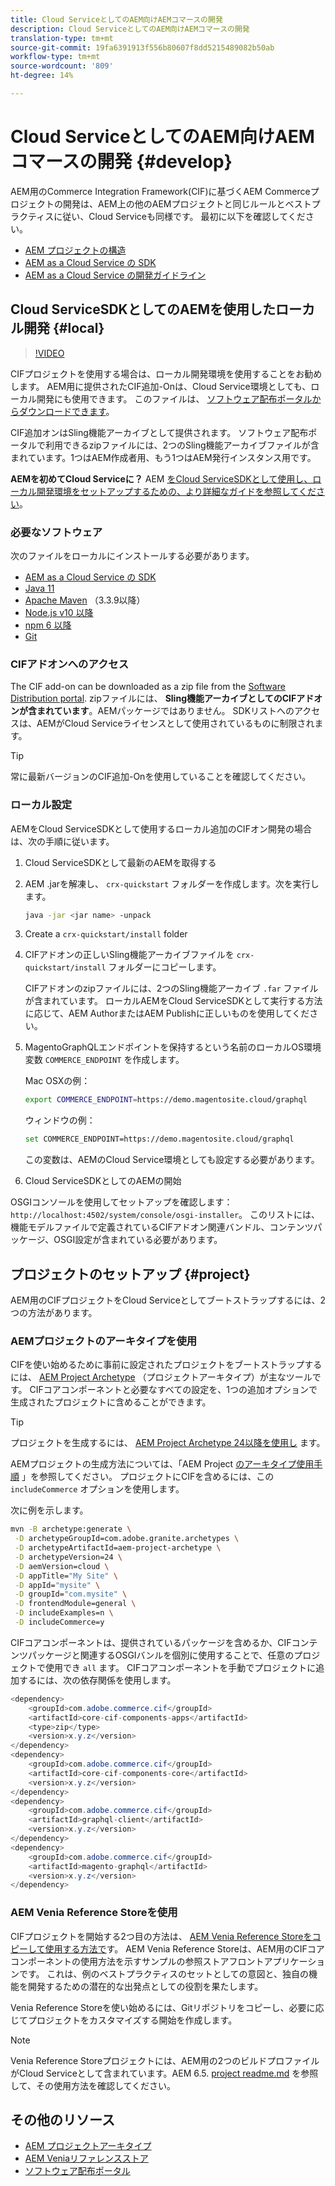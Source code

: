 ```yaml
---
title: Cloud ServiceとしてのAEM向けAEMコマースの開発
description: Cloud ServiceとしてのAEM向けAEMコマースの開発
translation-type: tm+mt
source-git-commit: 19fa6391913f556b80607f8dd5215489082b50ab
workflow-type: tm+mt
source-wordcount: '809'
ht-degree: 14%

---
```



# Cloud ServiceとしてのAEM向けAEMコマースの開発 {#develop}

AEM用のCommerce Integration Framework(CIF)に基づくAEM Commerceプロジェクトの開発は、AEM上の他のAEMプロジェクトと同じルールとベストプラクティスに従い、Cloud Serviceも同様です。 最初に以下を確認してください。

- [AEM プロジェクトの構造](https://docs.adobe.com/content/help/ja-JP/experience-manager-cloud-service/implementing/developing/aem-project-content-package-structure.translate.html)
- [AEM as a Cloud Service の SDK](https://docs.adobe.com/content/help/ja-JP/experience-manager-cloud-service/implementing/developing/aem-as-a-cloud-service-sdk.html)
- [AEM as a Cloud Service の開発ガイドライン](https://docs.adobe.com/content/help/ja-JP/experience-manager-cloud-service/implementing/developing/development-guidelines.html)

## Cloud ServiceSDKとしてのAEMを使用したローカル開発 {#local}

>[!VIDEO](https://video.tv.adobe.com/v/39476/?quality=12&learn=on)

CIFプロジェクトを使用する場合は、ローカル開発環境を使用することをお勧めします。 AEM用に提供されたCIF追加-Onは、Cloud Service環境としても、ローカル開発にも使用できます。 このファイルは、 [ソフトウェア配布ポータルからダウンロードできます](https://experience.adobe.com/#/downloads/content/software-distribution/jp/aemcloud.html)。

CIF追加オンはSling機能アーカイブとして提供されます。 ソフトウェア配布ポータルで利用できるzipファイルには、2つのSling機能アーカイブファイルが含まれています。1つはAEM作成者用、もう1つはAEM発行インスタンス用です。

**AEMを初めてCloud Serviceに？** AEM [をCloud ServiceSDKとして使用し、ローカル開発環境をセットアップするための、より詳細なガイドを参照してください](https://docs.adobe.com/content/help/en/experience-manager-learn/cloud-service/local-development-environment-set-up/overview.html)。

### 必要なソフトウェア

次のファイルをローカルにインストールする必要があります。

- [AEM as a Cloud Service の SDK](https://docs.adobe.com/content/help/en/*experience-manager-learn/cloud-service/local-development-environment-set-up/aem-runtime.html#download-the-aem-as-a-cloud-service-sdk)
- [Java 11](https://downloads.experiencecloud.adobe.com/content/software-distribution/en/general.html)
- [Apache Maven](https://maven.apache.org/) （3.3.9以降）
- [Node.js v10 以降](https://nodejs.org/en/)
- [npm 6 以降](https://www.npmjs.com/)
- [Git](https://git-scm.com/)

### CIFアドオンへのアクセス

The CIF add-on can be downloaded as a zip file from the [Software Distribution portal](https://experience.adobe.com/#/downloads/content/software-distribution/jp/aemcloud.html). zipファイルには、 **Sling機能アーカイブとしてのCIFアドオンが含まれています**。AEMパッケージではありません。 SDKリストへのアクセスは、AEMがCloud Serviceライセンスとして使用されているものに制限されます。

>[!TIP]
>
>常に最新バージョンのCIF追加-Onを使用していることを確認してください。

### ローカル設定

AEMをCloud ServiceSDKとして使用するローカル追加のCIFオン開発の場合は、次の手順に従います。

1. Cloud ServiceSDKとして最新のAEMを取得する
2. AEM .jarを解凍し、 `crx-quickstart` フォルダーを作成します。次を実行します。

   ```bash
   java -jar <jar name> -unpack
   ```

3. Create a `crx-quickstart/install` folder
4. CIFアドオンの正しいSling機能アーカイブファイルを `crx-quickstart/install` フォルダーにコピーします。

   CIFアドオンのzipファイルには、2つのSling機能アーカイブ `.far` ファイルが含まれています。 ローカルAEMをCloud ServiceSDKとして実行する方法に応じて、AEM AuthorまたはAEM Publishに正しいものを使用してください。

5. MagentoGraphQLエンドポイントを保持するという名前のローカルOS環境変数 `COMMERCE_ENDPOINT` を作成します。

   Mac OSXの例：

   ```bash
   export COMMERCE_ENDPOINT=https://demo.magentosite.cloud/graphql
   ```

   ウィンドウの例：

   ```bash
   set COMMERCE_ENDPOINT=https://demo.magentosite.cloud/graphql
   ```

   この変数は、AEMのCloud Service環境としても設定する必要があります。

6. Cloud ServiceSDKとしてのAEMの開始

OSGIコンソールを使用してセットアップを確認します：`http://localhost:4502/system/console/osgi-installer`。 このリストには、機能モデルファイルで定義されているCIFアドオン関連バンドル、コンテンツパッケージ、OSGI設定が含まれている必要があります。

## プロジェクトのセットアップ {#project}

AEM用のCIFプロジェクトをCloud Serviceとしてブートストラップするには、2つの方法があります。

### AEMプロジェクトのアーキタイプを使用

CIFを使い始めるために事前に設定されたプロジェクトをブートストラップするには、 [AEM Project Archetype](https://github.com/adobe/aem-project-archetype) （プロジェクトアーキタイプ）が主なツールです。 CIFコアコンポーネントと必要なすべての設定を、1つの追加オプションで生成されたプロジェクトに含めることができます。

>[!TIP]
>
>プロジェクトを生成するには、 [AEM Project Archetype 24以降を使用し](https://github.com/adobe/aem-project-archetype/releases) ます。

AEMプロジェクトの生成方法については、「AEM Project [のアーキタイプ使用手順](https://github.com/adobe/aem-project-archetype#usage) 」を参照してください。 プロジェクトにCIFを含めるには、この `includeCommerce` オプションを使用します。

次に例を示します。

```bash
mvn -B archetype:generate \
 -D archetypeGroupId=com.adobe.granite.archetypes \
 -D archetypeArtifactId=aem-project-archetype \
 -D archetypeVersion=24 \
 -D aemVersion=cloud \
 -D appTitle="My Site" \
 -D appId="mysite" \
 -D groupId="com.mysite" \
 -D frontendModule=general \
 -D includeExamples=n \
 -D includeCommerce=y
```

CIFコアコンポーネントは、提供されているパッケージを含めるか、CIFコンテンツパッケージと関連するOSGIバンルを個別に使用することで、任意のプロジェクトで使用でき `all` ます。 CIFコアコンポーネントを手動でプロジェクトに追加するには、次の依存関係を使用します。

```java
<dependency>
    <groupId>com.adobe.commerce.cif</groupId>
    <artifactId>core-cif-components-apps</artifactId>
    <type>zip</type>
    <version>x.y.z</version>
</dependency>
<dependency>
    <groupId>com.adobe.commerce.cif</groupId>
    <artifactId>core-cif-components-core</artifactId>
    <version>x.y.z</version>
</dependency>
<dependency>
    <groupId>com.adobe.commerce.cif</groupId>
    <artifactId>graphql-client</artifactId>
    <version>x.y.z</version>
</dependency>
<dependency>
    <groupId>com.adobe.commerce.cif</groupId>
    <artifactId>magento-graphql</artifactId>
    <version>x.y.z</version>
</dependency>
```

### AEM Venia Reference Storeを使用

CIFプロジェクトを開始する2つ目の方法は、 [AEM Venia Reference Storeをコピーして使用する方法で](https://github.com/adobe/aem-cif-guides-venia)す。 AEM Venia Reference Storeは、AEM用のCIFコアコンポーネントの使用方法を示すサンプルの参照ストアフロントアプリケーションです。 これは、例のベストプラクティスのセットとしての意図と、独自の機能を開発するための潜在的な出発点としての役割を果たします。

Venia Reference Storeを使い始めるには、Gitリポジトリをコピーし、必要に応じてプロジェクトをカスタマイズする開始を作成します。

>[!NOTE]
>
>Venia Reference Storeプロジェクトには、AEM用の2つのビルドプロファイルがCloud Serviceとして含まれています。AEM 6.5. [project readme.md](https://github.com/adobe/aem-cif-guides-venia/blob/main/README.md) を参照して、その使用方法を確認してください。

## その他のリソース

- [AEM プロジェクトアーキタイプ](https://github.com/adobe/aem-project-archetype)
- [AEM Veniaリファレンスストア](https://github.com/adobe/aem-cif-guides-venia)
- [ソフトウェア配布ポータル](https://experience.adobe.com/#/downloads/content/software-distribution/jp/aemcloud.html)
